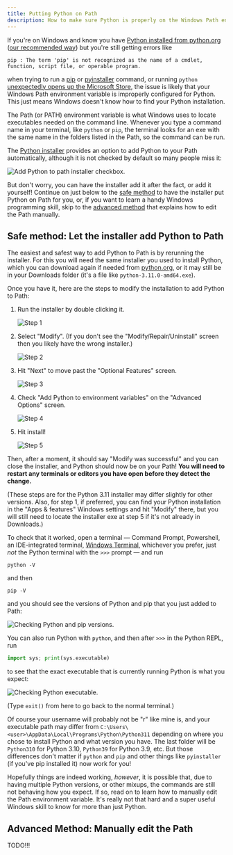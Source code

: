 ```yaml
---
title: Putting Python on Path
description: How to make sure Python is properly on the Windows Path environment variable
---
```


If you're on Windows and know you have [Python installed from python.org](https://www.python.org/downloads/) ([our
recommended way](../installing-python.md)) but you're still getting errors like

```text
pip : The term 'pip' is not recognized as the name of a cmdlet, function, script file, or operable program.
```

when trying to run a [pip](https://pip.pypa.io/en/stable/) or [pyinstaller](https://pypi.org/project/pyinstaller/)
command, or running `python` [unexpectedly opens up the Microsoft
Store](../microsoft-store.mdconfusing-app-execution-alias-behaviour), the issue is likely that your Windows Path
environment variable is improperly configured for Python. This just means Windows doesn't know how to find your Python
installation.

The Path (or PATH) environment variable is what Windows uses to locate executables needed on the command line. Whenever
you type a command name in your terminal, like `python` or `pip`, the terminal looks for an exe with the same name in
the folders listed in the Path, so the command can be run.

The [Python installer](https://www.python.org/downloads/) provides an option to add Python to your Path automatically,
although it is not checked by default so many people miss it:

![Add Python to path installer checkbox.](/static/images/content/python-on-windows/installer_path_checkbox.png)

But don't worry, you can have the installer add it after the fact, or add it yourself! Continue on just below to the
[safe method](#safe-method-let-the-installer-add-python-to-path) to have the installer put Python on Path for you, or,
if you want to learn a handy Windows programming skill, skip to the [advanced
method](#advanced-method-manually-edit-the-path) that explains how to edit the Path manually.

## Safe method: Let the installer add Python to Path

The easiest and safest way to add Python to Path is by rerunning the installer. For this you will need the same
installer you used to install Python, which you can download again if needed from
[python.org](https://www.python.org/downloads/windows/), or it may still be in your Downloads folder (it's a file like `python-3.11.0-amd64.exe`).

Once you have it, here are the steps to modify the installation to add Python to Path:

1. Run the installer by double clicking it.

    ![Step 1](/static/images/content/python-on-windows/safe_path_method_1.png)

2. Select "Modify". (If you don't see the "Modify/Repair/Uninstall" screen then you likely have the wrong installer.)

    ![Step 2](/static/images/content/python-on-windows/safe_path_method_2.png)

3. Hit "Next" to move past the "Optional Features" screen.

    ![Step 3](/static/images/content/python-on-windows/safe_path_method_3.png)

4. Check "Add Python to environment variables" on the "Advanced Options" screen.

    ![Step 4](/static/images/content/python-on-windows/safe_path_method_4.png)

5. Hit install!

    ![Step 5](/static/images/content/python-on-windows/safe_path_method_5.png)

Then, after a moment, it should say "Modify was successful" and you can close the installer, and Python should now be on your Path! **You will need to restart any terminals or editors you have open before they detect the change.**

(These steps are for the Python 3.11 installer may differ slightly for other versions. Also, for step 1, if preferred, you can find your Python installation in the "Apps & features" Windows settings and hit "Modify" there, but you will still need to locate the installer exe at step 5 if it's not already in Downloads.)

To check that it worked, open a terminal &mdash; Command Prompt, Powershell, an IDE-integrated terminal, [Windows Terminal](https://apps.microsoft.com/store/detail/windows-terminal/9N0DX20HK701), whichever you prefer, just _not_ the Python terminal with the `>>>` prompt &mdash; and run

```text
python -V
```

and then

```text
pip -V
```

and you should see the versions of Python and pip that you just added to Path:

![Checking Python and pip versions.](/static/images/content/python-on-windows/testing_path_worked_1.png)

You can also run Python with `python`, and then after `>>>` in the Python REPL, run

```py
import sys; print(sys.executable)
```

to see that the exact executable that is currently running Python is what you expect:

![Checking Python executable.](/static/images/content/python-on-windows/testing_path_worked_2.png)

(Type `exit()` from here to go back to the normal terminal.)

<!-- TODO mention that py may open a different version and link to py launcher guide. -->

Of course your username will probably not be "r" like mine is, and your executable path may differ from
`C:\Users\<user>\AppData\Local\Programs\Python\Python311` depending on where you chose to install Python and what
version you have. The last folder will be `Python310` for Python 3.10, `Python39` for Python 3.9, etc. But those
differences don't matter if `python` and `pip` and other things like `pyinstaller` (if you've pip installed it) now work
for you!

Hopefully things are indeed working, _however_, it is possible that, due to having multiple Python versions, or other mixups,
the commands are still not behaving how you expect. If so, read on to learn how to manually edit the Path environment variable. It's really not that hard and a super useful Windows skill to know for more than just Python.

## Advanced Method: Manually edit the Path

TODO!!!
